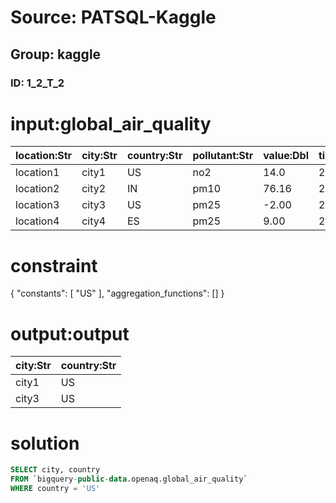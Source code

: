# Source: PATSQL-Kaggle
## Group: kaggle
### ID: 1_2_T_2

# input:global_air_quality

| location:Str | city:Str | country:Str | pollutant:Str | value:Dbl | timestamp:Date | unit:Str | source_name:Str | latitude:Dbl | longitude:Dbl | averaged_over_in_hours:Dbl |
|---|---|---|---|---|---|---|---|---|---|---|
| location1 | city1 | US | no2 | 14.0 | 2020-02-14 | µg/m³ | source_name_1 | 43.075370 | -70.748020 | 1.0 |
| location2 | city2 | IN | pm10 | 76.16 | 2020-02-16 | µg/m³ | caaqm | 9.969447 | 76.32118 | 0.25 |
| location3 | city3 | US | pm25 | -2.00 | 2020-02-16 | µg/m³ | AirNow | 46.851100 | -95.84670 | 1.00 |
| location4 | city4 | ES | pm25 | 9.00 | 2020-02-13 | µg/m³ | EEA Spain | 28.502762 | -13.85370 | 1.00 |

# constraint

{
  "constants": [
    "US"
  ],
  "aggregation_functions": []
}

# output:output

| city:Str | country:Str |
|---|---|
| city1 | US |
| city3 | US |

# solution

```sql
SELECT city, country
FROM `bigquery-public-data.openaq.global_air_quality`
WHERE country = 'US'
```
